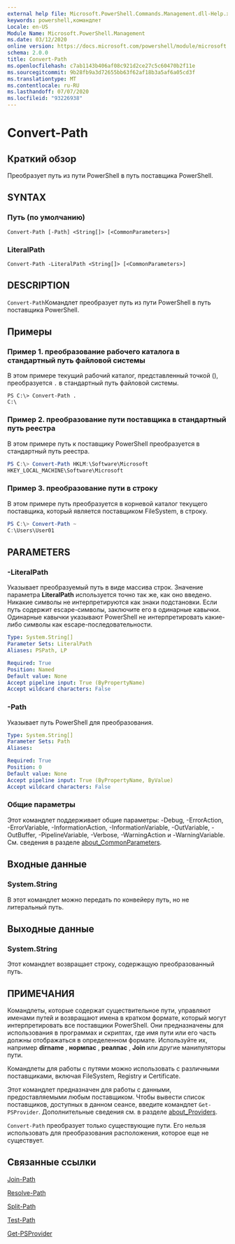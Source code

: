 ```yaml
---
external help file: Microsoft.PowerShell.Commands.Management.dll-Help.xml
keywords: powershell,командлет
Locale: en-US
Module Name: Microsoft.PowerShell.Management
ms.date: 03/12/2020
online version: https://docs.microsoft.com/powershell/module/microsoft.powershell.management/convert-path?view=powershell-6&WT.mc_id=ps-gethelp
schema: 2.0.0
title: Convert-Path
ms.openlocfilehash: c7ab1143b406af08c921d2ce27c5c60470b2f11e
ms.sourcegitcommit: 9b28fb9a3d72655bb63f62af18b3a5af6a05cd3f
ms.translationtype: MT
ms.contentlocale: ru-RU
ms.lasthandoff: 07/07/2020
ms.locfileid: "93226938"
---
```

# Convert-Path

## Краткий обзор
Преобразует путь из пути PowerShell в путь поставщика PowerShell.

## SYNTAX

### Путь (по умолчанию)

```
Convert-Path [-Path] <String[]> [<CommonParameters>]
```

### LiteralPath

```
Convert-Path -LiteralPath <String[]> [<CommonParameters>]
```

## DESCRIPTION

`Convert-Path`Командлет преобразует путь из пути PowerShell в путь поставщика PowerShell.

## Примеры

### Пример 1. преобразование рабочего каталога в стандартный путь файловой системы

В этом примере текущий рабочий каталог, представленный точкой (), преобразуется `.` в стандартный путь файловой системы.

```
PS C:\> Convert-Path .
C:\
```

### Пример 2. преобразование пути поставщика в стандартный путь реестра

В этом примере путь к поставщику PowerShell преобразуется в стандартный путь реестра.

```powershell
PS C:\> Convert-Path HKLM:\Software\Microsoft
HKEY_LOCAL_MACHINE\Software\Microsoft
```

### Пример 3. преобразование пути в строку

В этом примере путь преобразуется в корневой каталог текущего поставщика, который является поставщиком FileSystem, в строку.

```powershell
PS C:\> Convert-Path ~
C:\Users\User01
```

## PARAMETERS

### -LiteralPath

Указывает преобразуемый путь в виде массива строк. Значение параметра **LiteralPath** используется точно так же, как оно введено. Никакие символы не интерпретируются как знаки подстановки. Если путь содержит escape-символы, заключите его в одинарные кавычки. Одинарные кавычки указывают PowerShell не интерпретировать какие-либо символы как escape-последовательности.

```yaml
Type: System.String[]
Parameter Sets: LiteralPath
Aliases: PSPath, LP

Required: True
Position: Named
Default value: None
Accept pipeline input: True (ByPropertyName)
Accept wildcard characters: False
```

### -Path

Указывает путь PowerShell для преобразования.

```yaml
Type: System.String[]
Parameter Sets: Path
Aliases:

Required: True
Position: 0
Default value: None
Accept pipeline input: True (ByPropertyName, ByValue)
Accept wildcard characters: False
```

### Общие параметры

Этот командлет поддерживает общие параметры: -Debug, -ErrorAction, -ErrorVariable, -InformationAction, -InformationVariable, -OutVariable, -OutBuffer, -PipelineVariable, -Verbose, -WarningAction и -WarningVariable. См. сведения в разделе [about_CommonParameters](https://go.microsoft.com/fwlink/?LinkID=113216).

## Входные данные

### System.String

В этот командлет можно передать по конвейеру путь, но не литеральный путь.

## Выходные данные

### System.String

Этот командлет возвращает строку, содержащую преобразованный путь.

## ПРИМЕЧАНИЯ

Командлеты, которые содержат существительное пути, управляют именами путей и возвращают имена в кратком формате, который могут интерпретировать все поставщики PowerShell. Они предназначены для использования в программах и скриптах, где имя пути или его часть должны отображаться в определенном формате. Используйте их, например **dirname** , **нормпас** , **реалпас** , **Join** или другие манипуляторы пути.

Командлеты для работы с путями можно использовать с различными поставщиками, включая FileSystem, Registry и Certificate.

Этот командлет предназначен для работы с данными, предоставляемыми любым поставщиком. Чтобы вывести список поставщиков, доступных в данном сеансе, введите командлет `Get-PSProvider`. Дополнительные сведения см. в разделе [about_Providers](../Microsoft.PowerShell.Core/About/about_Providers.md).

`Convert-Path` преобразует только существующие пути. Его нельзя использовать для преобразования расположения, которое еще не существует.

## Связанные ссылки

[Join-Path](Join-Path.md)

[Resolve-Path](Resolve-Path.md)

[Split-Path](Split-Path.md)

[Test-Path](Test-Path.md)

[Get-PSProvider](Get-PSProvider.md)
